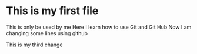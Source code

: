 # This is my first file

This is only be used by me 
Here I learn how to use Git and Git Hub
Now I am changing some lines using github


This is my third change
